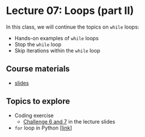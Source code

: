 # Lecture 07: Loops (part II)

In this class, we will continue the topics on `while` loops:
* Hands-on examples of `while` loops
* Stop the `while` loop
* Skip iterations within the `while` loop

## Course materials
* [slides](https://docs.google.com/presentation/d/1aiN1WaNgSnSX0rzmtByJRMGHnIRy3pE7tCqZxZsaCeE/edit#slide=id.p)

## Topics to explore
* Coding exercise
  * [Challenge 6 and 7](https://docs.google.com/presentation/d/1aiN1WaNgSnSX0rzmtByJRMGHnIRy3pE7tCqZxZsaCeE/edit#slide=id.g169b488475b_0_53) in the lecture slides
* `for` loop in Python [[link](https://www.w3schools.com/python/python_for_loops.asp)]